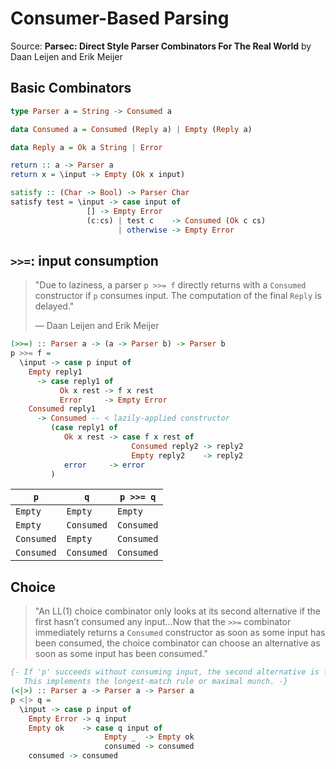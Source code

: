 # Consumer-Based Parsing

Source: **Parsec: Direct Style Parser Combinators For The Real World** by Daan Leijen and Erik Meijer

## Basic Combinators

```haskell
type Parser a = String -> Consumed a

data Consumed a = Consumed (Reply a) | Empty (Reply a)

data Reply a = Ok a String | Error

return :: a -> Parser a
return x = \input -> Empty (Ok x input)

satisfy :: (Char -> Bool) -> Parser Char
satisfy test = \input -> case input of
                 [] -> Empty Error
                 (c:cs) | test c    -> Consumed (Ok c cs)
                        | otherwise -> Empty Error
```

## `>>=`: input consumption

> "Due to laziness, a parser `p >>= f` directly returns with a `Consumed` constructor
>  if `p` consumes input. The computation of the final `Reply` is delayed."
>  
>   — Daan Leijen and Erik Meijer

```haskell
(>>=) :: Parser a -> (a -> Parser b) -> Parser b
p >>= f = 
  \input -> case p input of
    Empty reply1
      -> case reply1 of
           Ok x rest -> f x rest
           Error     -> Empty Error
    Consumed reply1
      -> Consumed -- < lazily-applied constructor
         (case reply1 of
            Ok x rest -> case f x rest of
                           Consumed reply2 -> reply2
                           Empty reply2    -> reply2
            error     -> error
         )
```

| `p`        | `q`        | `p >>= q`  |
| ---------- | ---------- | ---------- |
| `Empty`    | `Empty`    | `Empty`    |
| `Empty`    | `Consumed` | `Consumed` |
| `Consumed` | `Empty`    | `Consumed` |
| `Consumed` | `Consumed` | `Consumed` |

## Choice

> "An LL(1) choice combinator only looks at its second alternative if the first hasn’t
>  consumed any input...Now that the `>>=` combinator immediately returns a `Consumed`
>  constructor as soon as some input has been consumed, the choice combinator
>  can choose an alternative as soon as some input has been consumed."

```haskell
{- If 'p' succeeds without consuming input, the second alternative is favored. 
   This implements the longest-match rule or maximal munch. -}
(<|>) :: Parser a -> Parser a -> Parser a
p <|> q =
  \input -> case p input of
    Empty Error -> q input
    Empty ok    -> case q input of
                     Empty _  -> Empty ok
                     consumed -> consumed
    consumed -> consumed
```
